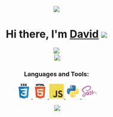 <div align="center">
 <img src="https://media.tenor.com/3B6fE1zIaHMAAAAd/hotz-hacker.gif" />
 <h1 align="center">Hi there, I'm <a href="https://github.com/Bazelit" target="_blank">David</a> 
 <img src="https://github.com/blackcater/blackcater/raw/main/images/Hi.gif" height="32"/></h1>
</div>

<div align="center">
    <img src="https://readme-typing-svg.herokuapp.com?font=JetBrains+Mono+Medium&pause=1000&color=70A5FD&center=%D0%9B%D0%9E%D0%96%D0%AC&vCenter=%D0%9B%D0%9E%D0%96%D0%AC&repeat=%D0%B8%D1%81%D1%82%D0%B8%D0%BD%D0%BD%D1%8B%D0%B9&width=435&lines=%F0%9F%91%A8%F0%9F%8F%BB%E2%80%8D%F0%9F%92%BBI+am+a+beginner+Frontend+developer">
</div>

<div align="center">
  <a href="https://www.codewars.com/users/Bazelit"
    ><img src="https://www.codewars.com/users/Bazelit/badges/small" alt=""
  /></a>
  <img src="https://komarev.com/ghpvc/?username=your-github-Bazelit" />
</div>

<h3 align="center">Languages and Tools:</h3>
<p align="center"> <a href="https://www.w3schools.com/css/" target="_blank" rel="noreferrer"> <img src="https://raw.githubusercontent.com/devicons/devicon/master/icons/css3/css3-original-wordmark.svg" alt="css3" width="40" height="40"/> </a> <a href="https://www.w3.org/html/" target="_blank" rel="noreferrer"> <img src="https://raw.githubusercontent.com/devicons/devicon/master/icons/html5/html5-original-wordmark.svg" alt="html5" width="40" height="40"/> </a> <a href="https://developer.mozilla.org/en-US/docs/Web/JavaScript" target="_blank" rel="noreferrer"> <img src="https://raw.githubusercontent.com/devicons/devicon/master/icons/javascript/javascript-original.svg" alt="javascript" width="40" height="40"/> </a> <a href="https://www.python.org" target="_blank" rel="noreferrer"> <img src="https://raw.githubusercontent.com/devicons/devicon/master/icons/python/python-original.svg" alt="python" width="40" height="40"/> </a> 
<a href="https://sass-lang.com" target="_blank" rel="noreferrer"> <img src="https://raw.githubusercontent.com/devicons/devicon/master/icons/sass/sass-original.svg" alt="sass" width="40" height="40"/> </a>
</p>

<div align="center">
  <a href="https://git.io/streak-stats"
    ><img
      src="https://streak-stats.demolab.com?user=bazelit&theme=tokyonight&hide_border=%D0%9B%D0%9E%D0%96%D0%AC"
      alt=""
  /></a>
  <img
    src="https://github-profile-summary-cards.vercel.app/api/cards/repos-per-language?username=bazelit&theme=tokyonight"
  />
</div>

<!--
**Bazelit/Bazelit** is a ✨ _special_ ✨ repository because its `README.md` (this file) appears on your GitHub profile.

Here are some ideas to get you started:

- 🔭 I’m currently working on ...
- 🌱 I’m currently learning ...
- 👯 I’m looking to collaborate on ...
- 🤔 I’m looking for help with ...
- 💬 Ask me about ...
- 📫 How to reach me: ...
- 😄 Pronouns: ...
- ⚡ Fun fact: ...

-->

